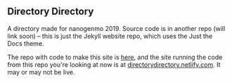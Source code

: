 ## Directory Directory

A directory made for nanogenmo 2019. Source code is in another repo (will link soon) – this is just the Jekyll website repo, which uses the Just the Docs theme.

The repo with code to make this site is [here](https://github.com/olliepalmer/nanogenmo2019), and the site running the code from this repo you're looking at now is at [directorydirectory.netlify.com](directorydirectory.netlify.com). It may or may not be live.
